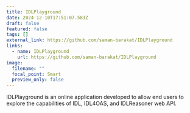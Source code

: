 ```yaml
---
title: IDLPlayground
date: 2024-12-10T17:51:07.583Z
draft: false
featured: false
tags: []
external_link: https://github.com/saman-barakat/IDLPlayground
links:
  - name: IDLPlayground
    url: https://github.com/saman-barakat/IDLPlayground
image:
  filename: ""
  focal_point: Smart
  preview_only: false
---
```

<!--StartFragment-->

IDLPlayground is an online application developed to allow end users to explore the capabilities of IDL, IDL4OAS, and IDLReasoner web API.

<!--EndFragment-->